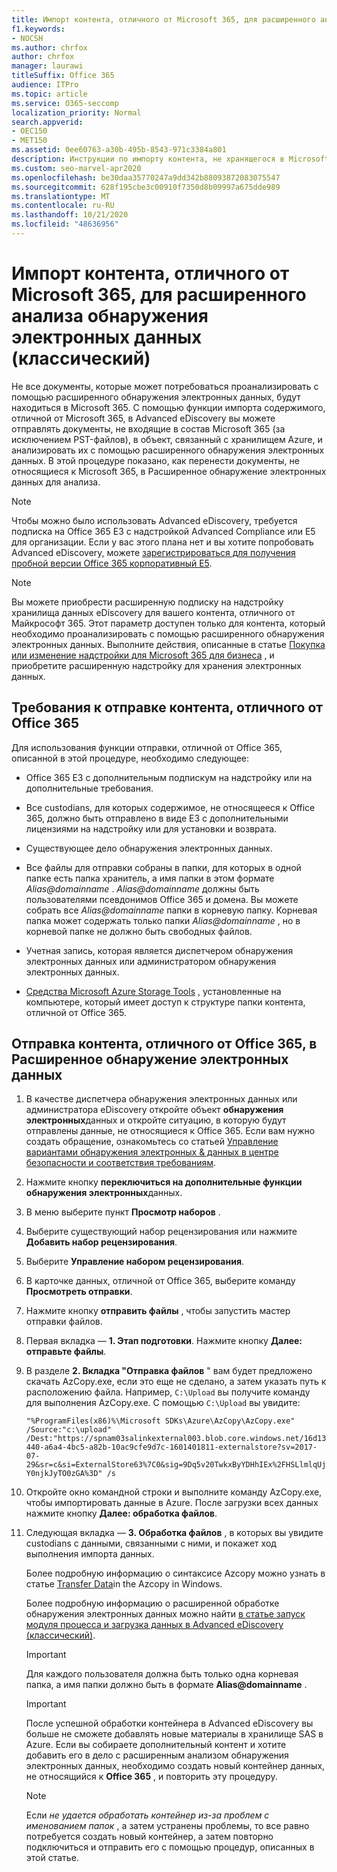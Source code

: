 ```yaml
---
title: Импорт контента, отличного от Microsoft 365, для расширенного анализа обнаружения электронных данных
f1.keywords:
- NOCSH
ms.author: chrfox
author: chrfox
manager: laurawi
titleSuffix: Office 365
audience: ITPro
ms.topic: article
ms.service: O365-seccomp
localization_priority: Normal
search.appverid:
- OEC150
- MET150
ms.assetid: 0ee60763-a30b-495b-8543-971c3384a801
description: Инструкции по импорту контента, не хранящегося в Microsoft 365, в большой двоичный объект Azure, чтобы его можно было проанализировать с помощью АЕД
ms.custom: seo-marvel-apr2020
ms.openlocfilehash: be30daa35770247a9dd342b88093872083075547
ms.sourcegitcommit: 628f195cbe3c00910f7350d8b09997a675dde989
ms.translationtype: MT
ms.contentlocale: ru-RU
ms.lasthandoff: 10/21/2020
ms.locfileid: "48636956"
---
```

# <a name="import-non-microsoft-365-content-for-advanced-ediscovery-classic-analysis"></a>Импорт контента, отличного от Microsoft 365, для расширенного анализа обнаружения электронных данных (классический)

Не все документы, которые может потребоваться проанализировать с помощью расширенного обнаружения электронных данных, будут находиться в Microsoft 365. С помощью функции импорта содержимого, отличной от Microsoft 365, в Advanced eDiscovery вы можете отправлять документы, не входящие в состав Microsoft 365 (за исключением PST-файлов), в объект, связанный с хранилищем Azure, и анализировать их с помощью расширенного обнаружения электронных данных. В этой процедуре показано, как перенести документы, не относящиеся к Microsoft 365, в Расширенное обнаружение электронных данных для анализа.
  
> [!NOTE]
> Чтобы можно было использовать Advanced eDiscovery, требуется подписка на Office 365 E3 с надстройкой Advanced Compliance или E5 для организации. Если у вас этого плана нет и вы хотите попробовать Advanced eDiscovery, можете [зарегистрироваться для получения пробной версии Office 365 корпоративный E5](https://go.microsoft.com/fwlink/p/?LinkID=698279). 
  
> [!NOTE]
> Вы можете приобрести расширенную подписку на надстройку хранилища данных eDiscovery для вашего контента, отличного от Майкрософт 365. Этот параметр доступен только для контента, который необходимо проанализировать с помощью расширенного обнаружения электронных данных. Выполните действия, описанные в статье [Покупка или изменение надстройки для Microsoft 365 для бизнеса](https://docs.microsoft.com/microsoft-365/commerce/buy-or-edit-an-add-on) , и приобретите расширенную надстройку для хранения электронных данных. 
  
## <a name="requirements-to-upload-non-office-365-content"></a>Требования к отправке контента, отличного от Office 365

Для использования функции отправки, отличной от Office 365, описанной в этой процедуре, необходимо следующее:
  
- Office 365 E3 с дополнительным подпискум на надстройку или на дополнительные требования.
    
- Все custodians, для которых содержимое, не относящееся к Office 365, должно быть отправлено в виде E3 с дополнительными лицензиями на надстройку или для установки и возврата.
    
- Существующее дело обнаружения электронных данных.
    
- Все файлы для отправки собраны в папки, для которых в одной папке есть папка хранитель, а имя папки в этом формате  *Alias@domainname*  . *Alias@domainname* должны быть пользователями псевдонимов Office 365 и домена. Вы можете собрать все  *Alias@domainname*  папки в корневую папку. Корневая папка может содержать только папки  *Alias@domainname*  , но в корневой папке не должно быть свободных файлов.
    
- Учетная запись, которая является диспетчером обнаружения электронных данных или администратором обнаружения электронных данных.
    
- [Средства Microsoft Azure Storage Tools](https://aka.ms/downloadazcopy) , установленные на компьютере, который имеет доступ к структуре папки контента, отличной от Office 365. 
    
## <a name="upload-non-office-365-content-into-advanced-ediscovery"></a>Отправка контента, отличного от Office 365, в Расширенное обнаружение электронных данных


1. В качестве диспетчера обнаружения электронных данных или администратора eDiscovery откройте объект **обнаружения электронных**данных и откройте ситуацию, в которую будут отправлены данные, не относящиеся к Office 365. Если вам нужно создать обращение, ознакомьтесь со статьей [Управление вариантами обнаружения электронных &amp; данных в центре безопасности и соответствия требованиям](ediscovery-cases.md).
    
2. Нажмите кнопку **переключиться на дополнительные функции обнаружения электронных**данных.

3. В меню выберите пункт **Просмотр наборов** .

4. Выберите существующий набор рецензирования или нажмите **Добавить набор рецензирования**.

5. Выберите **Управление набором рецензирования**.

6. В карточке данных, отличной от Office 365, выберите команду **Просмотреть отправки**.

7. Нажмите кнопку **отправить файлы** , чтобы запустить мастер отправки файлов.

8. Первая вкладка — **1. Этап подготовки**. Нажмите кнопку **Далее: отправьте файлы**.

9. В разделе **2. Вкладка "Отправка файлов** " вам будет предложено скачать AzCopy.exe, если это еще не сделано, а затем указать путь к расположению файла. Например, `C:\Upload`  вы получите команду для выполнения AzCopy.exe. С помощью `C:\Upload` вы увидите:

   `"%ProgramFiles(x86)%\Microsoft SDKs\Azure\AzCopy\AzCopy.exe" /Source:"c:\upload" /Dest:"https://spnam03salinkexternal003.blob.core.windows.net/16d13440-a6a4-4bc5-a82b-10ac9cfe9d7c-1601401811-externalstore?sv=2017-07-29&sr=c&si=ExternalStore63%7C0&sig=9Dq5v20TwkxByYDHhIEx%2FHSLlmlqUjY0njkJyTO0zGA%3D" /s`
  
10. Откройте окно командной строки и выполните команду AzCopy.exe, чтобы импортировать данные в Azure. После загрузки всех данных нажмите кнопку **Далее: обработка файлов**.

11. Следующая вкладка — **3. Обработка файлов** , в которых вы увидите custodians с данными, связанными с ними, и покажет ход выполнения импорта данных.
        
    Более подробную информацию о синтаксисе Azcopy можно узнать в статье [Transfer Data](https://docs.microsoft.com/azure/storage/common/storage-use-azcopy)in the Azcopy in Windows. 
    
    Более подробную информацию о расширенной обработке обнаружения электронных данных можно найти [в статье запуск модуля процесса и загрузка данных в Advanced eDiscovery (классический)](run-the-process-module-and-load-data-in-advanced-ediscovery.md). 
    
    > [!IMPORTANT]
    > Для каждого пользователя должна быть только одна корневая папка, а имя папки должно быть в формате <b>Alias@domainname</b>  . 
   
    > [!IMPORTANT]
    > После успешной обработки контейнера в Advanced eDiscovery вы больше не сможете добавлять новые материалы в хранилище SAS в Azure. Если вы собираете дополнительный контент и хотите добавить его в дело с расширенным анализом обнаружения электронных данных, необходимо создать новый контейнер данных, не относящийся к **Office 365** , и повторить эту процедуру. 
  
    > [!NOTE]
    > Если  *не удается обработать контейнер из-за проблем с именованием папок*  , а затем устранены проблемы, то все равно потребуется создать новый контейнер, а затем повторно подключиться и отправить его с помощью процедур, описанных в этой статье.
